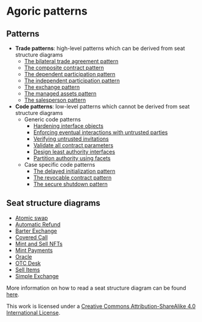 # Agoric patterns

## Patterns

+ **Trade patterns**: high-level patterns which can be derived from seat structure diagrams
	+ [The bilateral trade agreement pattern](patterns/theBilateralTradeAgreementPattern.md)
	+ [The composite contract pattern](patterns/theCompositeContractPattern.md)
	+ [The dependent participation pattern](patterns/theDependentParticipationPattern.md)
	+ [The independent participation pattern](patterns/theIndependentParticipationPattern.md)
	+ [The exchange pattern](patterns/theExchangePattern.md)
	+ [The managed assets pattern](patterns/theManagedAssetsPattern.md)
	+ [The salesperson pattern](patterns/theSalespersonPattern.md)
+ **Code patterns**: low-level patterns which cannot be derived from seat structure diagrams
	+ Generic code patterns
		+ [Hardening interface objects](patterns/hardeningInterfaceObjects.md)
		+ [Enforcing eventual interactions with untrusted parties](patterns/enforcingEventualInteractionsWithUntrustedParties.md)
		+ [Verifying untrusted invitations](patterns/verifyingUntrustedInvitations.md)
		+ [Validate all contract parameters](patterns/validateAllContractParameters.md)
		+ [Design least authority interfaces](patterns/designLeastAuthorityInterfaces.md)
		+ [Partition authority using facets](patterns/partitionAuthorityUsingFacets.md)
	+ Case specific code patterns
		+ [The delayed initialization pattern](patterns/theDelayedInitializationPattern.md)
		+ [The revocable contract pattern](patterns/theRevocableContractPattern.md)
		+ [The secure shutdown pattern](patterns/theSecureShutdownPattern.md)
	
## Seat structure diagrams
+ [Atomic swap](seatStructureDiagrams/atomicSwap.md)
+ [Automatic Refund](seatStructureDiagrams/automaticRefund.md)
+ [Barter Exchange](seatStructureDiagrams/barterExchange.md)
+ [Covered Call](seatStructureDiagrams/coveredCall.md)
+ [Mint and Sell NFTs](seatStructureDiagrams/mintAndSellNFTs.md)
+ [Mint Payments](seatStructureDiagrams/mintPayments.md)
+ [Oracle](seatStructureDiagrams/oracle.md)
+ [OTC Desk](seatStructureDiagrams/OTCDesk.md)
+ [Sell Items](seatStructureDiagrams/sellItems.md)
+ [Simple Exchange](seatStructureDiagrams/simpleExchange.md)

More information on how to read a seat structure diagram can be found [here](legenda/legenda.md).

This work is licensed under a [Creative Commons Attribution-ShareAlike 4.0 International License](https://creativecommons.org/licenses/by-sa/4.0/legalcode).